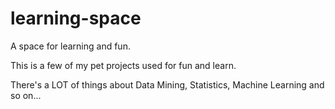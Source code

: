 # learning-space
A space for learning and fun.

This is a few of my pet projects used for fun and learn.

There's a LOT of things about Data Mining, Statistics, Machine Learning and so on... 
